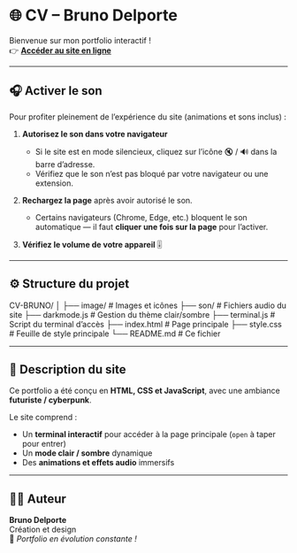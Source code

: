 # 🌐 CV – Bruno Delporte

Bienvenue sur mon portfolio interactif !  
👉 **[Accéder au site en ligne](https://legobelindu93.github.io/CV-BRUNO/)**

---
## 🎧 Activer le son

Pour profiter pleinement de l’expérience du site (animations et sons inclus) :

1. **Autorisez le son dans votre navigateur**
   - Si le site est en mode silencieux, cliquez sur l’icône 🔇 / 🔊 dans la barre d’adresse.
   - Vérifiez que le son n’est pas bloqué par votre navigateur ou une extension.

2. **Rechargez la page** après avoir autorisé le son.  
   - Certains navigateurs (Chrome, Edge, etc.) bloquent le son automatique — il faut **cliquer une fois sur la page** pour l’activer.

3. **Vérifiez le volume de votre appareil** 🎚️

---

## ⚙️ Structure du projet

CV-BRUNO/
│
├── image/ # Images et icônes
├── son/ # Fichiers audio du site
├── darkmode.js # Gestion du thème clair/sombre
├── terminal.js # Script du terminal d’accès
├── index.html # Page principale
├── style.css # Feuille de style principale
└── README.md # Ce fichier

---

## 🧠 Description du site

Ce portfolio a été conçu en **HTML, CSS et JavaScript**, avec une ambiance **futuriste / cyberpunk**.  

Le site comprend :
- Un **terminal interactif** pour accéder à la page principale (`open` à taper pour entrer)
- Un **mode clair / sombre** dynamique
- Des **animations et effets audio** immersifs

---

## 👨‍💻 Auteur

**Bruno Delporte**  
Création et design  
🚀 *Portfolio en évolution constante !*
